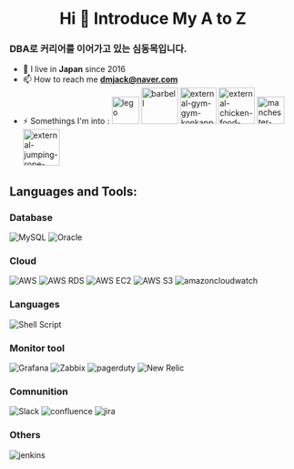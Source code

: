 <h1 align="center">Hi 👋 Introduce My A to Z</h1>

<h3 align="left">DBA로 커리어를 이어가고 있는 심동목입니다.</h3>

- 🌱 I live in **Japan** since 2016
- 📫 How to reach me **dmjack@naver.com**
- ⚡ Somethings I'm into : <img width="48" height="48" src="https://img.icons8.com/color/48/lego.png" alt="lego"/> <img width="64" height="64" src="https://img.icons8.com/cotton/64/barbell.png" alt="barbell"/> <img width="64" height="64" src="https://img.icons8.com/external-konkapp-outline-color-konkapp/64/external-gym-gym-konkapp-outline-color-konkapp.png" alt="external-gym-gym-konkapp-outline-color-konkapp"/> <img width="64" height="64" src="https://img.icons8.com/external-kiranshastry-lineal-color-kiranshastry/64/external-chicken-food-kiranshastry-lineal-color-kiranshastry.png" alt="external-chicken-food-kiranshastry-lineal-color-kiranshastry"/> <img width="48" height="48" src="https://img.icons8.com/color/48/manchester-city-fc.png" alt="manchester-city-fc"/> <img width="64" height="64" src="https://img.icons8.com/external-xnimrodx-lineal-color-xnimrodx/64/external-jumping-rope-fitness-and-diet-xnimrodx-lineal-color-xnimrodx.png" alt="external-jumping-rope-fitness-and-diet-xnimrodx-lineal-color-xnimrodx"/>

<h2 align="left">Languages and Tools:</h2>
<h3 align="left">Database</h3>

![MySQL](https://img.shields.io/badge/-MySQL-4479A1?style=plastic&logo=mysql&logoColor=ffffff)
![Oracle](https://img.shields.io/badge/-Oracle-F80000?style=plastic&logo=oracle&logoColor=ffffff)

<h3 align="left">Cloud</h3>

![AWS](https://img.shields.io/badge/-Amazon_AWS-232F3E?style=plastic&logo=amazonaws&logoColor=ffffff)
![AWS RDS](https://img.shields.io/badge/-Amazon_RDS-527FFF?style=plastic&logo=amazonrds&logoColor=ffffff)
![AWS EC2](https://img.shields.io/badge/-Amazon_EC2-FF9900?style=plastic&logo=amazonec2&logoColor=ffffff)
![AWS S3](https://img.shields.io/badge/-Amazon_S3-569A31?style=plastic&logo=amazons3&logoColor=ffffff)
![amazoncloudwatch](https://img.shields.io/badge/-Amazon_cloudwatch-FF4F8B?style=plastic&logo=amazoncloudwatch&logoColor=ffffff)

<h3 align="left">Languages</h3>

![Shell Script](https://img.shields.io/badge/-Shell_Script-4EAA25?style=plastic&&logoColor=222222)

<h3 align="left">Monitor tool</h3>

![Grafana](https://img.shields.io/badge/-Grafana-F46800?style=plastic&logo=grafana&logoColor=ffffff)
![Zabbix](https://img.shields.io/badge/-Zabbix-CC0000?style=plastic&logoColor=ffffff)
![pagerduty](https://img.shields.io/badge/-Pagerduty-06AC38?style=plastic&logo=pagerduty&logoColor=ffffff)
![New Relic](https://img.shields.io/badge/-New_Relic-008C99?style=plastic&logo=newrelic&logoColor=ffffff)

<h3 align="left">Comnunition</h3>

![Slack](https://img.shields.io/badge/-Slack-4A154B?style=plastic&logo=slack&logoColor=ffffff)
![confluence](https://img.shields.io/badge/-confluence-172B4D?style=plastic&logo=confluence&logoColor=ffffff)
![jira](https://img.shields.io/badge/-jira-0052CC?style=plastic&logo=jira&logoColor=ffffff)

<h3 align="left">Others</h3>

![jenkins](https://img.shields.io/badge/-jenkins-D24939?style=plastic&logo=jenkins&logoColor=ffffff)
